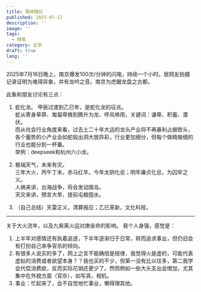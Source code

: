 ```yaml
---
title: 零碎随记
published: 2025-07-17
description: ''
image: ''
tags:
  - 随笔
category: 玄学
draft: true
lang: ''
---
```

2025年7月16日晚上，南京爆发100次/分钟的闪电，持续一个小时。居网友拍摄记录证明为难得异象，并有龙吟之音。南京为虎踞龙盘之古都。

此象和朋友讨论有三点：
1. 蛇化龙。
甲辰过渡到乙巳年，是蛇化龙的征兆。  
蛇从寄身草莽、匍匐卑微到腾升为龙、呼风唤雨，关键词：谦卑、积蓄、潜伏。  
而从社会行业角度来看，过去土二十年大运的龙头产业将不再暴利占据辔头，各个蓄势的小产业会如蛇般出洞大放异彩，行业更加细分，但每个做精做细的行业也能分到一杯羹。  
举例：deepseek和杭州六小龙。  

2. 极端天气，未来有灾。  
三年大火，丙午丁未，赤马红羊。今年太阴化忌；明年廉贞化忌，为囚牢之义。  
人祸来讲，台海战争，将会发动围岛。  
天灾来讲，预言大旱，提前屯粮囤水。  

3. （自己总结）天雷正义，清算报应；乙巳革新，文化科技。  

---
关于大火流年，以及九紫离火运对庚金命的影响。
我个人身强，感觉是：
1. 上半年对感情还有执着追逐，下半年逐渐归于日常，转而追求事业，但仍旧会有打扮自己来争官杀的倾向。
2. 有很多人说买的多了，网上之言不能确信是规律，我觉得火是虚的，可能代表虚拟的消费或者欲望本身？？我也买的不少，但第一没有比以往多，第二我学会代偿消费欲，反而实际花销还更少了。然而例如一些大头支出会增加，尤其集中在外貌方面（官杀），如写真，相机。
3. 事业：忙起来了，会不自觉地忙事业，懒得理其他。